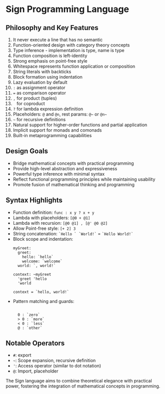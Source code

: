 # Sign Programming Language

## Philosophy and Key Features

1. It never execute a line that has no semantic
2. Function-oriented design with category theory concepts
3. Type inference - implementation is type, name is type
4. Function composition is left-identity
5. Strong emphasis on point-free style
6. Whitespace represents function application or composition
7. String literals with backticks
8. Block formation using indentation
9. Lazy evaluation by default
10. `:` as assignment operator
11. `=` as comparison operator
12. `,` for product (tuples)
13. ` ` for coproduct
14. `?` for lambda expression definition
15. Placeholders: `@` and `@n`, rest params: `@~` or `@n~`
16. `~` for recursive definitions
17. Natural support for higher-order functions and partial application
18. Implicit support for monads and comonads
19. Built-in metaprogramming capabilities

## Design Goals

- Bridge mathematical concepts with practical programming
- Provide high-level abstraction and expressiveness
- Powerful type inference with minimal syntax
- Reflect functional programming principles while maintaining usability
- Promote fusion of mathematical thinking and programming

## Syntax Highlights

- Function definition: `func : x y ? x + y`
- Lambda with placeholders: `[@0 + @1]`
- Lambda with recursion: `[@0 @1] , [@' @0 @2]`
- Allow Point-free style: `[+ 2] 3`
- String concatenation: ``` `Hello ` `World!` ``` = ``` `Hello World!` ```
- Block scope and indentation:
  ```
  myGreet:
    greet: 
      hello: `hello`
      welcome: `welcome`
    world: `, world!`

  context: ~myGreet
    'greet 'hello
    'world

  context = `hello, world!`

  ```
- Pattern matching and guards:
  ```

    0 : `zero`
    > 0 : `more`
    < 0 : `less`
    @ : `other`
  ```

## Notable Operators

- `#`: export
- `~`: Scope expansion, recursive definition
- `'`: Access operator (similar to dot notation)
- `@`: Import, placeholder

The Sign language aims to combine theoretical elegance with practical power, fostering the integration of mathematical concepts in programming.
